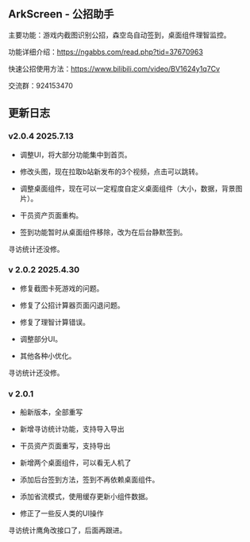 ## ArkScreen - 公招助手

主要功能：游戏内截图识别公招，森空岛自动签到，桌面组件理智监控。

功能详细介绍：https://ngabbs.com/read.php?tid=37670963

快速公招使用方法：https://www.bilibili.com/video/BV1624y1q7Cv

交流群：924153470

## 更新日志

### v2.0.4 2025.7.13

* 调整UI，将大部分功能集中到首页。

* 修改头图，现在拉取b站新发布的3个视频，点击可以跳转。

* 调整桌面组件，现在可以一定程度自定义桌面组件（大小，数据，背景图片）。

* 干员资产页面重构。

* 签到功能暂时从桌面组件移除，改为在后台静默签到。

寻访统计还没修。

### v 2.0.2	2025.4.30

* 修复截图卡死游戏的问题。

* 修复了公招计算器页面闪退问题。

* 修复了理智计算错误。

* 调整部分UI。

* 其他各种小优化。

寻访统计还没修。

### v 2.0.1 

* 船新版本，全部重写

* 新增寻访统计功能，支持导入导出

* 干员资产页面重写，支持导出

* 新增两个桌面组件，可以看无人机了

* 添加后台签到方法，签到不再依赖桌面组件。

* 添加省流模式，使用缓存更新小组件数据。

* 修正了一些反人类的UI操作

寻访统计鹰角改接口了，后面再跟进。

